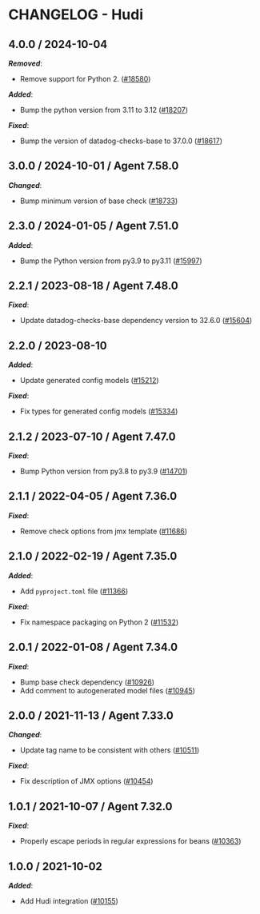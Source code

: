 # CHANGELOG - Hudi

<!-- towncrier release notes start -->

## 4.0.0 / 2024-10-04

***Removed***:

* Remove support for Python 2. ([#18580](https://github.com/DataDog/integrations-core/pull/18580))

***Added***:

* Bump the python version from 3.11 to 3.12 ([#18207](https://github.com/DataDog/integrations-core/pull/18207))

***Fixed***:

* Bump the version of datadog-checks-base to 37.0.0 ([#18617](https://github.com/DataDog/integrations-core/pull/18617))

## 3.0.0 / 2024-10-01 / Agent 7.58.0

***Changed***:

* Bump minimum version of base check ([#18733](https://github.com/DataDog/integrations-core/pull/18733))

## 2.3.0 / 2024-01-05 / Agent 7.51.0

***Added***:

* Bump the Python version from py3.9 to py3.11 ([#15997](https://github.com/DataDog/integrations-core/pull/15997))

## 2.2.1 / 2023-08-18 / Agent 7.48.0

***Fixed***:

* Update datadog-checks-base dependency version to 32.6.0 ([#15604](https://github.com/DataDog/integrations-core/pull/15604))

## 2.2.0 / 2023-08-10

***Added***:

* Update generated config models ([#15212](https://github.com/DataDog/integrations-core/pull/15212))

***Fixed***:

* Fix types for generated config models ([#15334](https://github.com/DataDog/integrations-core/pull/15334))

## 2.1.2 / 2023-07-10 / Agent 7.47.0

***Fixed***:

* Bump Python version from py3.8 to py3.9 ([#14701](https://github.com/DataDog/integrations-core/pull/14701))

## 2.1.1 / 2022-04-05 / Agent 7.36.0

***Fixed***:

* Remove check options from jmx template ([#11686](https://github.com/DataDog/integrations-core/pull/11686))

## 2.1.0 / 2022-02-19 / Agent 7.35.0

***Added***:

* Add `pyproject.toml` file ([#11366](https://github.com/DataDog/integrations-core/pull/11366))

***Fixed***:

* Fix namespace packaging on Python 2 ([#11532](https://github.com/DataDog/integrations-core/pull/11532))

## 2.0.1 / 2022-01-08 / Agent 7.34.0

***Fixed***:

* Bump base check dependency ([#10926](https://github.com/DataDog/integrations-core/pull/10926))
* Add comment to autogenerated model files ([#10945](https://github.com/DataDog/integrations-core/pull/10945))

## 2.0.0 / 2021-11-13 / Agent 7.33.0

***Changed***:

* Update tag name to be consistent with others ([#10511](https://github.com/DataDog/integrations-core/pull/10511))

***Fixed***:

* Fix description of JMX options ([#10454](https://github.com/DataDog/integrations-core/pull/10454))

## 1.0.1 / 2021-10-07 / Agent 7.32.0

***Fixed***:

* Properly escape periods in regular expressions for beans ([#10363](https://github.com/DataDog/integrations-core/pull/10363))

## 1.0.0 / 2021-10-02

***Added***:

* Add Hudi integration ([#10155](https://github.com/DataDog/integrations-core/pull/10155))
